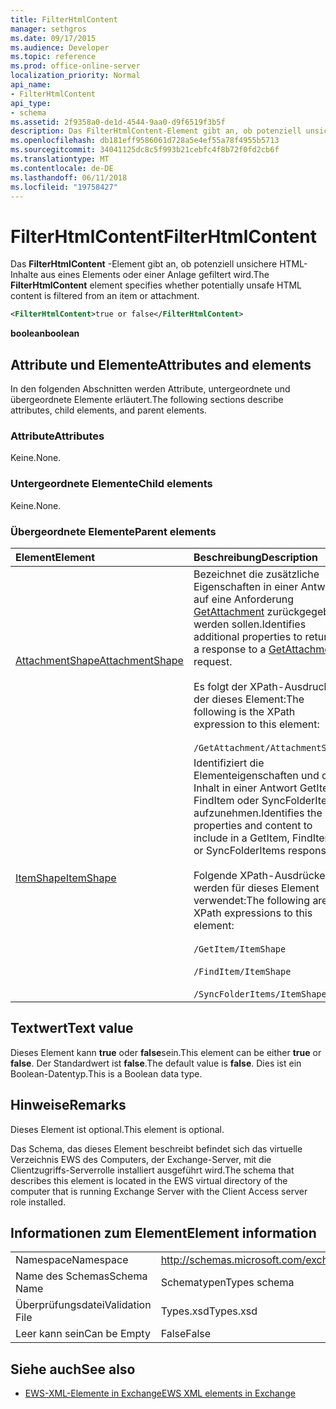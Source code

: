```yaml
---
title: FilterHtmlContent
manager: sethgros
ms.date: 09/17/2015
ms.audience: Developer
ms.topic: reference
ms.prod: office-online-server
localization_priority: Normal
api_name:
- FilterHtmlContent
api_type:
- schema
ms.assetid: 2f9358a0-de1d-4544-9aa0-d9f6519f3b5f
description: Das FilterHtmlContent-Element gibt an, ob potenziell unsichere HTML-Inhalte aus eines Elements oder einer Anlage gefiltert wird.
ms.openlocfilehash: db181eff9586061d728a5e4ef55a78f4955b5713
ms.sourcegitcommit: 34041125dc8c5f993b21cebfc4f8b72f0fd2cb6f
ms.translationtype: MT
ms.contentlocale: de-DE
ms.lasthandoff: 06/11/2018
ms.locfileid: "19758427"
---
```

# <a name="filterhtmlcontent"></a><span data-ttu-id="b3261-103">FilterHtmlContent</span><span class="sxs-lookup"><span data-stu-id="b3261-103">FilterHtmlContent</span></span>

<span data-ttu-id="b3261-104">Das **FilterHtmlContent** -Element gibt an, ob potenziell unsichere HTML-Inhalte aus eines Elements oder einer Anlage gefiltert wird.</span><span class="sxs-lookup"><span data-stu-id="b3261-104">The **FilterHtmlContent** element specifies whether potentially unsafe HTML content is filtered from an item or attachment.</span></span> 
  
```xml
<FilterHtmlContent>true or false</FilterHtmlContent>
```

 <span data-ttu-id="b3261-105">**boolean**</span><span class="sxs-lookup"><span data-stu-id="b3261-105">**boolean**</span></span>
## <a name="attributes-and-elements"></a><span data-ttu-id="b3261-106">Attribute und Elemente</span><span class="sxs-lookup"><span data-stu-id="b3261-106">Attributes and elements</span></span>

<span data-ttu-id="b3261-107">In den folgenden Abschnitten werden Attribute, untergeordnete und übergeordnete Elemente erläutert.</span><span class="sxs-lookup"><span data-stu-id="b3261-107">The following sections describe attributes, child elements, and parent elements.</span></span>
  
### <a name="attributes"></a><span data-ttu-id="b3261-108">Attribute</span><span class="sxs-lookup"><span data-stu-id="b3261-108">Attributes</span></span>

<span data-ttu-id="b3261-109">Keine.</span><span class="sxs-lookup"><span data-stu-id="b3261-109">None.</span></span>
  
### <a name="child-elements"></a><span data-ttu-id="b3261-110">Untergeordnete Elemente</span><span class="sxs-lookup"><span data-stu-id="b3261-110">Child elements</span></span>

<span data-ttu-id="b3261-111">Keine.</span><span class="sxs-lookup"><span data-stu-id="b3261-111">None.</span></span>
  
### <a name="parent-elements"></a><span data-ttu-id="b3261-112">Übergeordnete Elemente</span><span class="sxs-lookup"><span data-stu-id="b3261-112">Parent elements</span></span>

|<span data-ttu-id="b3261-113">**Element**</span><span class="sxs-lookup"><span data-stu-id="b3261-113">**Element**</span></span>|<span data-ttu-id="b3261-114">**Beschreibung**</span><span class="sxs-lookup"><span data-stu-id="b3261-114">**Description**</span></span>|
|:-----|:-----|
|[<span data-ttu-id="b3261-115">AttachmentShape</span><span class="sxs-lookup"><span data-stu-id="b3261-115">AttachmentShape</span></span>](attachmentshape.md) <br/> | <span data-ttu-id="b3261-116">Bezeichnet die zusätzliche Eigenschaften in einer Antwort auf eine Anforderung [GetAttachment](getattachment.md) zurückgegeben werden sollen.</span><span class="sxs-lookup"><span data-stu-id="b3261-116">Identifies additional properties to return in a response to a [GetAttachment](getattachment.md) request.</span></span>  <br/><br/>  <span data-ttu-id="b3261-117">Es folgt der XPath-Ausdruck, der dieses Element:</span><span class="sxs-lookup"><span data-stu-id="b3261-117">The following is the XPath expression to this element:</span></span> <br/> <br/>  `/GetAttachment/AttachmentShape` <br/> |
|[<span data-ttu-id="b3261-118">ItemShape</span><span class="sxs-lookup"><span data-stu-id="b3261-118">ItemShape</span></span>](itemshape.md) <br/> | <span data-ttu-id="b3261-119">Identifiziert die Elementeigenschaften und den Inhalt in einer Antwort GetItem, FindItem oder SyncFolderItems aufzunehmen.</span><span class="sxs-lookup"><span data-stu-id="b3261-119">Identifies the item properties and content to include in a GetItem, FindItem, or SyncFolderItems response.</span></span>  <br/> <br/> <span data-ttu-id="b3261-120">Folgende XPath-Ausdrücke werden für dieses Element verwendet:</span><span class="sxs-lookup"><span data-stu-id="b3261-120">The following are the XPath expressions to this element:</span></span> <br/> <br/>  `/GetItem/ItemShape`<br/> <br/>  `/FindItem/ItemShape`<br/> <br/>  `/SyncFolderItems/ItemShape` <br/> |
   
## <a name="text-value"></a><span data-ttu-id="b3261-121">Textwert</span><span class="sxs-lookup"><span data-stu-id="b3261-121">Text value</span></span>

<span data-ttu-id="b3261-122">Dieses Element kann **true** oder **false**sein.</span><span class="sxs-lookup"><span data-stu-id="b3261-122">This element can be either **true** or **false**.</span></span> <span data-ttu-id="b3261-123">Der Standardwert ist **false**.</span><span class="sxs-lookup"><span data-stu-id="b3261-123">The default value is **false**.</span></span> <span data-ttu-id="b3261-124">Dies ist ein Boolean-Datentyp.</span><span class="sxs-lookup"><span data-stu-id="b3261-124">This is a Boolean data type.</span></span>
  
## <a name="remarks"></a><span data-ttu-id="b3261-125">Hinweise</span><span class="sxs-lookup"><span data-stu-id="b3261-125">Remarks</span></span>

<span data-ttu-id="b3261-126">Dieses Element ist optional.</span><span class="sxs-lookup"><span data-stu-id="b3261-126">This element is optional.</span></span>
  
<span data-ttu-id="b3261-127">Das Schema, das dieses Element beschreibt befindet sich das virtuelle Verzeichnis EWS des Computers, der Exchange-Server, mit die Clientzugriffs-Serverrolle installiert ausgeführt wird.</span><span class="sxs-lookup"><span data-stu-id="b3261-127">The schema that describes this element is located in the EWS virtual directory of the computer that is running Exchange Server with the Client Access server role installed.</span></span>
  
## <a name="element-information"></a><span data-ttu-id="b3261-128">Informationen zum Element</span><span class="sxs-lookup"><span data-stu-id="b3261-128">Element information</span></span>

|||
|:-----|:-----|
|<span data-ttu-id="b3261-129">Namespace</span><span class="sxs-lookup"><span data-stu-id="b3261-129">Namespace</span></span>  <br/> |http://schemas.microsoft.com/exchange/services/2006/types  <br/> |
|<span data-ttu-id="b3261-130">Name des Schemas</span><span class="sxs-lookup"><span data-stu-id="b3261-130">Schema Name</span></span>  <br/> |<span data-ttu-id="b3261-131">Schematypen</span><span class="sxs-lookup"><span data-stu-id="b3261-131">Types schema</span></span>  <br/> |
|<span data-ttu-id="b3261-132">Überprüfungsdatei</span><span class="sxs-lookup"><span data-stu-id="b3261-132">Validation File</span></span>  <br/> |<span data-ttu-id="b3261-133">Types.xsd</span><span class="sxs-lookup"><span data-stu-id="b3261-133">Types.xsd</span></span>  <br/> |
|<span data-ttu-id="b3261-134">Leer kann sein</span><span class="sxs-lookup"><span data-stu-id="b3261-134">Can be Empty</span></span>  <br/> |<span data-ttu-id="b3261-135">False</span><span class="sxs-lookup"><span data-stu-id="b3261-135">False</span></span>  <br/> |
   
## <a name="see-also"></a><span data-ttu-id="b3261-136">Siehe auch</span><span class="sxs-lookup"><span data-stu-id="b3261-136">See also</span></span>

- [<span data-ttu-id="b3261-137">EWS-XML-Elemente in Exchange</span><span class="sxs-lookup"><span data-stu-id="b3261-137">EWS XML elements in Exchange</span></span>](ews-xml-elements-in-exchange.md)

